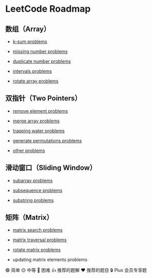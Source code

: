 # LeetCode Roadmap

## 数组（Array）

- [k-sum problems](/array/k-sum-problems.md)

- [missing number problems](/array/missing-number-problems.md)

- [duplicate number problems](/array/duplicate-number-problems.md)

- [intervals problems](/array/intervals-problems.md)

- [rotate array problems](/array/rotate-array-problems.md)

## 双指针（Two Pointers）

- [remove element problems](/two-pointers/remove-element-problems.md)

- [merge array problems](/two-pointers/merge-array-problems.md)

- [trapping water problems](/two-pointers/trapping-water-problems.md)

- [generate permutations problems](/two-pointers/generate-permutations-problems.md)

- [other problems](/two-pointers/other-problems.md)

## 滑动窗口（Sliding Window）

- [subarray problems](/sliding-window/subarray-problems.md)

- [subsequence problems](/sliding-window/subsequence-problems.md)

- [substring problems](/sliding-window/substring-problems.md)

## 矩阵（Matrix）

- [matrix search problems](/matrix/matrix-search-problems.md)

- [matrix traversal problems](/matrix/matrix-traversal-problems.md)

- [rotate matrix problems](/matrix/rotate-matrix-problems.md)

- updating matrix elements problems

🟢 简单 🟡 中等 🔴 困难 👍 推荐的题解 ❤ 推荐的题目 🔒 Plus 会员专享题